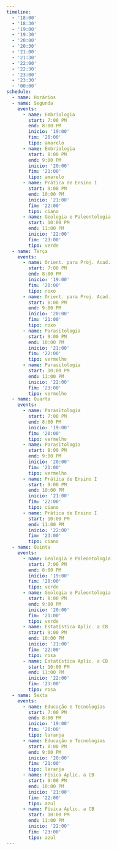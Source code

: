 ```yaml
---
timeline:
  - '18:00'
  - '18:30'
  - '19:00'
  - '19:30'
  - '20:00'
  - '20:30'
  - '21:00'
  - '21:30'
  - '22:00'
  - '22:30'
  - '23:00'
  - '23:30'
  - '00:00'
schedule:
  - name: Horários
  - name: Segunda
    events:
      - name: Embriologia
        start: 7:00 PM
        end: 8:00 PM
        inicio: '19:00'
        fim: '20:00'
        tipo: amarelo
      - name: Embriologia
        start: 8:00 PM
        end: 9:00 PM
        inicio: '20:00'
        fim: '21:00'
        tipo: amarelo
      - name: Prática de Ensino I
        start: 9:00 PM
        end: 10:00 PM
        inicio: '21:00'
        fim: '22:00'
        tipo: ciano
      - name: Geologia e Paleontologia
        start: 10:00 PM
        end: 11:00 PM
        inicio: '22:00'
        fim: '23:00'
        tipo: verde
  - name: Terça
    events:
      - name: Orient. para Proj. Acad.
        start: 7:00 PM
        end: 8:00 PM
        inicio: '19:00'
        fim: '20:00'
        tipo: roxo
      - name: Orient. para Proj. Acad.
        start: 8:00 PM
        end: 9:00 PM
        inicio: '20:00'
        fim: '21:00'
        tipo: roxo
      - name: Parasitologia
        start: 9:00 PM
        end: 10:00 PM
        inicio: '21:00'
        fim: '22:00'
        tipo: vermelho
      - name: Parasitologia
        start: 10:00 PM
        end: 11:00 PM
        inicio: '22:00'
        fim: '23:00'
        tipo: vermelho
  - name: Quarta
    events:
      - name: Parasitologia
        start: 7:00 PM
        end: 8:00 PM
        inicio: '19:00'
        fim: '20:00'
        tipo: vermelho
      - name: Parasitologia
        start: 8:00 PM
        end: 9:00 PM
        inicio: '20:00'
        fim: '21:00'
        tipo: vermelho
      - name: Prática de Ensino I
        start: 9:00 PM
        end: 10:00 PM
        inicio: '21:00'
        fim: '22:00'
        tipo: ciano
      - name: Prática de Ensino I
        start: 10:00 PM
        end: 11:00 PM
        inicio: '22:00'
        fim: '23:00'
        tipo: ciano
  - name: Quinta
    events:
      - name: Geologia e Paleontologia
        start: 7:00 PM
        end: 8:00 PM
        inicio: '19:00'
        fim: '20:00'
        tipo: verde
      - name: Geologia e Paleontologia
        start: 8:00 PM
        end: 9:00 PM
        inicio: '20:00'
        fim: '21:00'
        tipo: verde
      - name: Estatística Aplic. a CB
        start: 9:00 PM
        end: 10:00 PM
        inicio: '21:00'
        fim: '22:00'
        tipo: rosa
      - name: Estatística Aplic. a CB
        start: 10:00 PM
        end: 11:00 PM
        inicio: '22:00'
        fim: '23:00'
        tipo: rosa
  - name: Sexta
    events:
      - name: Educação e Tecnologias
        start: 7:00 PM
        end: 8:00 PM
        inicio: '19:00'
        fim: '20:00'
        tipo: laranja
      - name: Educação e Tecnologias
        start: 8:00 PM
        end: 9:00 PM
        inicio: '20:00'
        fim: '21:00'
        tipo: laranja
      - name: Física Aplic. a CB
        start: 9:00 PM
        end: 10:00 PM
        inicio: '21:00'
        fim: '22:00'
        tipo: azul
      - name: Física Aplic. a CB
        start: 10:00 PM
        end: 11:00 PM
        inicio: '22:00'
        fim: '23:00'
        tipo: azul
---
```

